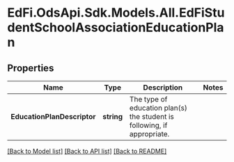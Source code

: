 # EdFi.OdsApi.Sdk.Models.All.EdFiStudentSchoolAssociationEducationPlan
## Properties

Name | Type | Description | Notes
------------ | ------------- | ------------- | -------------
**EducationPlanDescriptor** | **string** | The type of education plan(s) the student is following, if appropriate. | 

[[Back to Model list]](../README.md#documentation-for-models) [[Back to API list]](../README.md#documentation-for-api-endpoints) [[Back to README]](../README.md)

